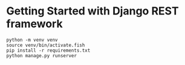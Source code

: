 # Getting Started with Django REST framework

```
python -m venv venv
source venv/bin/activate.fish
pip install -r requirements.txt
python manage.py runserver
```